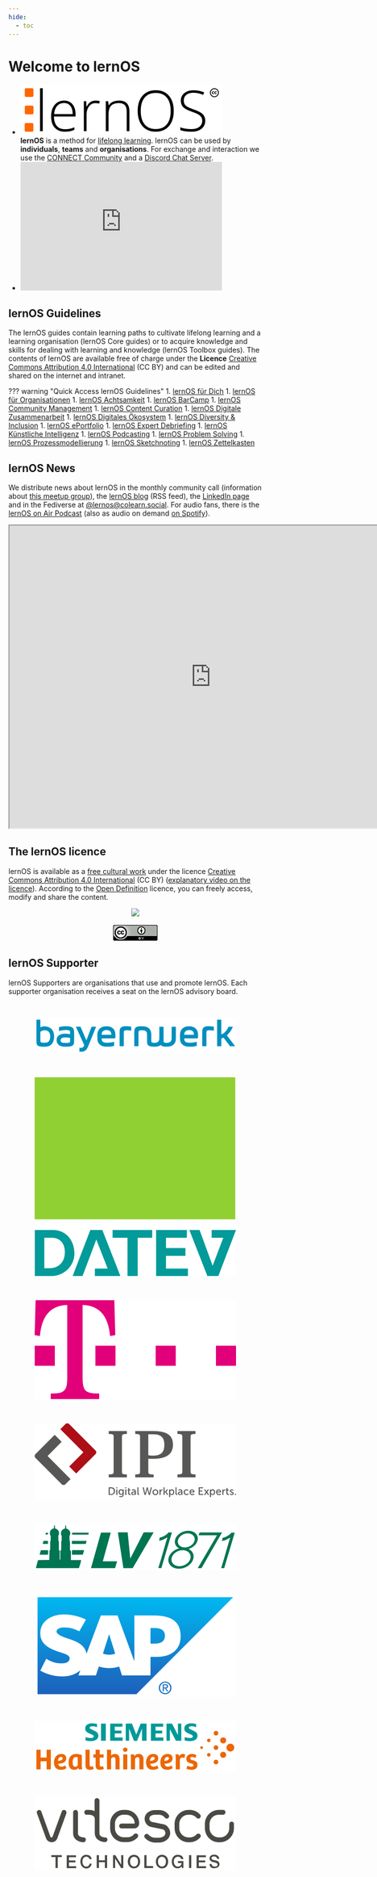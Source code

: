 ```yaml
---
hide:
  - toc
---
```

<style>
  .md-content__button {
    display: none;
  }
</style>


# Welcome to lernOS

<div class="grid cards" markdown>

- <img title="" src="https://github.com/cogneon/lernos-core/raw/master/images/lernOS%20Logo/lernOS-logo-400px.png" alt=""><br/>**lernOS** is a method for [lifelong learning](https://de.wikipedia.org/wiki/Lebenslanges_Lernen). lernOS can be used by **individuals**, **teams** and **organisations**. For exchange and interaction we use the [CONNECT Community](https://community.cogneon.de/) and a [Discord Chat Server](https://discord.gg/gY6YvZyc3A).
- <iframe width="400" height="255" src="https://www.youtube-nocookie.com/embed/JoTjZOK8L2g?si=cFXyjwTzzG9oBuqe" title="YouTube video player" frameborder="0" allow="accelerometer; autoplay; clipboard-write; encrypted-media; gyroscope; picture-in-picture; web-share" referrerpolicy="strict-origin-when-cross-origin" allowfullscreen></iframe>

</div>


## lernOS Guidelines
The lernOS guides contain learning paths to cultivate lifelong learning and a learning organisation (lernOS Core guides) or to acquire knowledge and skills for dealing with learning and knowledge (lernOS Toolbox guides). The contents of lernOS are available free of charge under the **Licence** [Creative Commons Attribution 4.0 International](https://creativecommons.org/licenses/by/4.0/deed.de) (CC BY) and can be edited and shared on the internet and intranet.

??? warning "Quick Access lernOS Guidelines"
    1. [lernOS für Dich](https://cogneon.github.io/lernos-for-you/de/)
    1. [lernOS für Organisationen](https://cogneon.github.io/lernos-for-organizations/de/)
    1. [lernOS Achtsamkeit](https://cogneon.github.io/lernos-achtsamkeit/de/)
    1. [lernOS BarCamp](https://cogneon.github.io/lernos-barcamp/de/)
    1. [lernOS Community Management](https://cogneon.github.io/lernos-cmgmt/de/)
    1. [lernOS Content Curation](https://cogneon.github.io/lernos-content-curation/de/)
    1. [lernOS Digitale Zusammenarbeit](https://cogneon.github.io/lernos-digitale-zusammenarbeit/de/)
    1. [lernOS Digitales Ökosystem](https://cogneon.github.io/lernos-digitales-oekosystem/de/)
    1. [lernOS Diversity & Inclusion](https://cogneon.github.io/lernos-diversity/de/)
    1. [lernOS ePortfolio](https://cogneon.github.io/lernos-eportfolio/de/)
    1. [lernOS Expert Debriefing](https://cogneon.github.io/lernos-expert-debriefing/de/)
    1. [lernOS Künstliche Intelligenz](https://ai.lernos.org)
    1. [lernOS Podcasting](https://cogneon.github.io/lernos-podcasting/de/)
    1. [lernOS Problem Solving](https://cogneon.github.io/lernos-problem-solving/de/)
    1. [lernOS Prozessmodellierung](https://cogneon.github.io/lernos-prozessmodellierung/de/)
    1. [lernOS Sketchnoting](https://cogneon.github.io/lernos-sketchnoting/de/)
    1. [lernOS Zettelkasten](https://cogneon.github.io/lernos-zettelkasten/de/)


## lernOS News
We distribute news about lernOS in the monthly community call (information about [this meetup group](https://www.meetup.com/cogneon/)), the [lernOS blog](https://lernos.org/de/blog/) (RSS feed), the [LinkedIn page](https://www.linkedin.com/showcase/28494203/admin/feed/posts/) and in the Fediverse at [@lernos@colearn.social](https://colearn.social/@lernos). For audio fans, there is the [lernOS on Air Podcast](https://podcasts.cogneon.io/@loa) (also as audio on demand [on Spotify](https://open.spotify.com/show/4K9CueTvOFcrAQGIyKtwRp)).

<iframe allowfullscreen sandbox="allow-top-navigation allow-scripts allow-popups allow-popups-to-escape-sandbox" width="800" height="600" src="https://mastofeed.com/apiv2/feed?userurl=https%3A%2F%2Fcolearn.social%2Fusers%2Flernos&theme=light&size=80&header=false&replies=false&boosts=false"></iframe>



## The lernOS licence

lernOS is available as a [free cultural work](https://creativecommons.org/share-your-work/public-domain/freeworks/) under the licence [Creative Commons Attribution 4.0 International](https://creativecommons.org/licenses/by/4.0/deed.de) (CC BY) ([explanatory video on the licence](https://www.youtube.com/watch?v=qDnXgMEH1vU)). According to the [Open Definition](https://opendefinition.org/od/2.1/de/) licence, you can freely access, modify and share the content.

<center>
<a href="https://creativecommons.org/licenses/by/4.0/deed.de" target="_blank"><img src="https://upload.wikimedia.org/wikipedia/commons/thumb/b/b7/Approved-for-free-cultural-works.svg/240px-Approved-for-free-cultural-works.svg.png" /></a>

<a href="https://creativecommons.org/licenses/by/4.0/deed.de" target="_blank"><img src="images/cc-by.png" /></a>
</center>

## lernOS  Supporter
lernOS Supporters are organisations that use and promote lernOS. Each supporter organisation receives a seat on the lernOS advisory board.

<center>
<p>&nbsp;</p>
<a href="https://www.bayernwerk.de/" target="_blank"><img src="images/logo-bayernwerk.png" /></a>
<p>&nbsp;</p>
<a href="https://www.datev.de/" target="_blank"><img src="images/logo-datev.png" /></a>
<p>&nbsp;</p>
<a href="https://www.telekom.de/" target="_blank"><img src="images/logo-deutsche-telekom.png" /></a>
<p>&nbsp;</p>
<a href="https://www.ipi-gmbh.com/" target="_blank"><img src="images/logo-ipi.png" /></a>
<p>&nbsp;</p>
<a href="https://www.lv1871.de/" target="_blank"><img src="images/logo-lv1871.png" /></a>
<p>&nbsp;</p>
<a href="https://www.sap.com/" target="_blank"><img src="images/logo-sap.png" /></a>
<p>&nbsp;</p>
<a href="https://www.siemens-healthineers.com/" target="_blank"><img src="images/logo-siemens-healthineers.png" /></a>
<p>&nbsp;</p>
<a href="https://www.vitesco-technologies.com/" target="_blank"><img src="images/logo-vitesco.png" /></a>
</center>